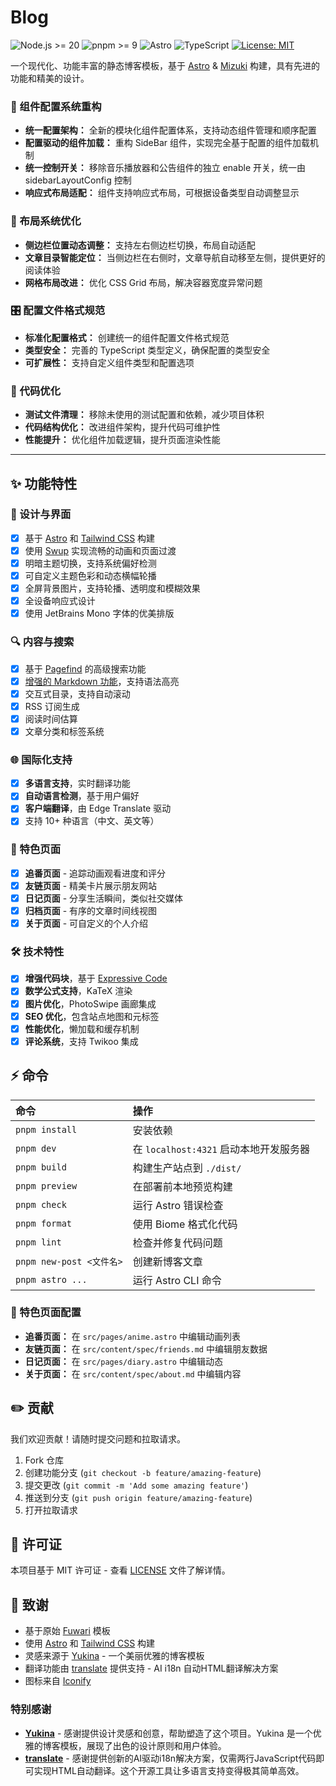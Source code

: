 # Blog
![Node.js >= 20](https://img.shields.io/badge/node.js-%3E%3D20-brightgreen) 
![pnpm >= 9](https://img.shields.io/badge/pnpm-%3E%3D9-blue) 
![Astro](https://img.shields.io/badge/Astro-5.12.8-orange)
![TypeScript](https://img.shields.io/badge/TypeScript-5.9.2-blue)
[![License: MIT](https://img.shields.io/badge/License-MIT-yellow.svg)](https://opensource.org/licenses/MIT)

一个现代化、功能丰富的静态博客模板，基于 [Astro](https://astro.build) & [Mizuki](https://github.com/matsuzaka-yuki/mizuki) 构建，具有先进的功能和精美的设计。

### 🔧 组件配置系统重构
- **统一配置架构：** 全新的模块化组件配置体系，支持动态组件管理和顺序配置
- **配置驱动的组件加载：** 重构 SideBar 组件，实现完全基于配置的组件加载机制
- **统一控制开关：** 移除音乐播放器和公告组件的独立 enable 开关，统一由 sidebarLayoutConfig 控制
- **响应式布局适配：** 组件支持响应式布局，可根据设备类型自动调整显示

### 📐 布局系统优化
- **侧边栏位置动态调整：** 支持左右侧边栏切换，布局自动适配
- **文章目录智能定位：** 当侧边栏在右侧时，文章导航自动移至左侧，提供更好的阅读体验
- **网格布局改进：** 优化 CSS Grid 布局，解决容器宽度异常问题

### 🎛️ 配置文件格式规范
- **标准化配置格式：** 创建统一的组件配置文件格式规范
- **类型安全：** 完善的 TypeScript 类型定义，确保配置的类型安全
- **可扩展性：** 支持自定义组件类型和配置选项

### 🧹 代码优化
- **测试文件清理：** 移除未使用的测试配置和依赖，减少项目体积
- **代码结构优化：** 改进组件架构，提升代码可维护性
- **性能提升：** 优化组件加载逻辑，提升页面渲染性能

---

## ✨ 功能特性

### 🎨 设计与界面
- [x] 基于 [Astro](https://astro.build) 和 [Tailwind CSS](https://tailwindcss.com) 构建
- [x] 使用 [Swup](https://swup.js.org/) 实现流畅的动画和页面过渡
- [x] 明暗主题切换，支持系统偏好检测
- [x] 可自定义主题色彩和动态横幅轮播
- [x] 全屏背景图片，支持轮播、透明度和模糊效果
- [x] 全设备响应式设计
- [x] 使用 JetBrains Mono 字体的优美排版

### 🔍 内容与搜索
- [x] 基于 [Pagefind](https://pagefind.app/) 的高级搜索功能
- [x] [增强的 Markdown 功能](#-markdown-扩展语法)，支持语法高亮
- [x] 交互式目录，支持自动滚动
- [x] RSS 订阅生成
- [x] 阅读时间估算
- [x] 文章分类和标签系统

### 🌐 国际化支持
- [x] **多语言支持**，实时翻译功能
- [x] **自动语言检测**，基于用户偏好
- [x] **客户端翻译**，由 Edge Translate 驱动
- [x] 支持 10+ 种语言（中文、英文等）

### 📱 特色页面
- [x] **追番页面** - 追踪动画观看进度和评分
- [x] **友链页面** - 精美卡片展示朋友网站
- [x] **日记页面** - 分享生活瞬间，类似社交媒体
- [x] **归档页面** - 有序的文章时间线视图
- [x] **关于页面** - 可自定义的个人介绍

### 🛠 技术特性
- [x] **增强代码块**，基于 [Expressive Code](https://expressive-code.com/)
- [x] **数学公式支持**，KaTeX 渲染
- [x] **图片优化**，PhotoSwipe 画廊集成
- [x] **SEO 优化**，包含站点地图和元标签
- [x] **性能优化**，懒加载和缓存机制
- [x] **评论系统**，支持 Twikoo 集成

## ⚡ 命令

| 命令                       | 操作                                    |
|:---------------------------|:---------------------------------------|
| `pnpm install`             | 安装依赖                               |
| `pnpm dev`                 | 在 `localhost:4321` 启动本地开发服务器 |
| `pnpm build`               | 构建生产站点到 `./dist/`               |
| `pnpm preview`             | 在部署前本地预览构建                   |
| `pnpm check`               | 运行 Astro 错误检查                    |
| `pnpm format`              | 使用 Biome 格式化代码                  |
| `pnpm lint`                | 检查并修复代码问题                     |
| `pnpm new-post <文件名>`   | 创建新博客文章                         |
| `pnpm astro ...`           | 运行 Astro CLI 命令                    |

### 📱 特色页面配置

- **追番页面：** 在 `src/pages/anime.astro` 中编辑动画列表
- **友链页面：** 在 `src/content/spec/friends.md` 中编辑朋友数据
- **日记页面：** 在 `src/pages/diary.astro` 中编辑动态
- **关于页面：** 在 `src/content/spec/about.md` 中编辑内容

## ✏️ 贡献

我们欢迎贡献！请随时提交问题和拉取请求。

1. Fork 仓库
2. 创建功能分支 (`git checkout -b feature/amazing-feature`)
3. 提交更改 (`git commit -m 'Add some amazing feature'`)
4. 推送到分支 (`git push origin feature/amazing-feature`)
5. 打开拉取请求

## 📄 许可证

本项目基于 MIT 许可证 - 查看 [LICENSE](LICENSE) 文件了解详情。

## 🙏 致谢

- 基于原始 [Fuwari](https://github.com/saicaca/fuwari) 模板
- 使用 [Astro](https://astro.build) 和 [Tailwind CSS](https://tailwindcss.com) 构建
- 灵感来源于 [Yukina](https://github.com/WhitePaper233/yukina) - 一个美丽优雅的博客模板
- 翻译功能由 [translate](https://gitee.com/mail_osc/translate) 提供支持 - AI i18n 自动HTML翻译解决方案
- 图标来自 [Iconify](https://iconify.design/)

### 特别感谢

- **[Yukina](https://github.com/WhitePaper233/yukina)** - 感谢提供设计灵感和创意，帮助塑造了这个项目。Yukina 是一个优雅的博客模板，展现了出色的设计原则和用户体验。
- **[translate](https://gitee.com/mail_osc/translate)** - 感谢提供创新的AI驱动i18n解决方案，仅需两行JavaScript代码即可实现HTML自动翻译。这个开源工具让多语言支持变得极其简单高效。